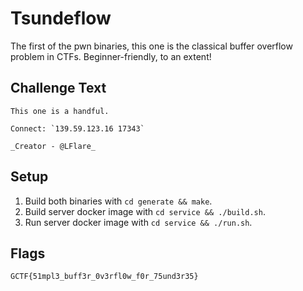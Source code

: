 # Tsundeflow
The first of the pwn binaries, this one is the classical buffer overflow problem in CTFs. Beginner-friendly, to an extent!

## Challenge Text
```
This one is a handful.

Connect: `139.59.123.16 17343`

_Creator - @LFlare_
```

## Setup
1. Build both binaries with `cd generate && make`.
2. Build server docker image with `cd service && ./build.sh`.
3. Run server docker image with `cd service && ./run.sh`.

## Flags
`GCTF{51mpl3_buff3r_0v3rfl0w_f0r_75und3r35}`
